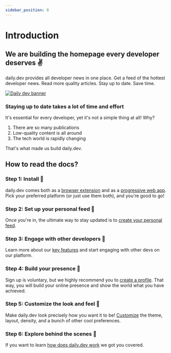 ```yaml
---
sidebar_position: 0
---
```


# Introduction

## We are building the homepage every developer deserves ✌️

daily.dev provides all developer news in one place. Get a feed of the hottest developer news. Read more quality articles. Stay up to date. Save time.

[![Daily dev banner](https://daily-now-res.cloudinary.com/image/upload/v1636643041/docs/7cae656b-e2cd-4939-b136-684663c97347.jpg)](https://youtu.be/igZCEr3HwCg)

### Staying up to date takes a lot of time and effort

It's essential for every developer, yet it's not a simple thing at all! Why?
1. There are so many publications
2. Low-quality content is all around
3.  The tech world is rapidly changing

That's what made us build daily.dev.

## How to read the docs?

### Step 1: Install 🚀

daily.dev comes both as a [browser extension](/getting-started/browser-extension-installation.md) and as a [progressive web app](/getting-started/pwa.md). Pick your preferred platform (or just use them both), and you're good to go! 

### Step 2: Set up your personal feed 🎯

Once you're in, the ultimate way to stay updated is to [create your personal feed](/settingyourfeed/filtering-content-feed.md). 

### Step 3: Engage with other developers 👏

Learn more about our [key features](/key-features/default-feeds.md) and start engaging with other devs on our platform. 

### Step 4: Build your presence 🦸

Sign up is voluntary, but we highly recommend you to [create a profile](/your-profile/registration.md). That way, you will build your online presence and show the world what you have achieved. 

### Step 5: Customize the look and feel 🌈

Make daily.dev look precisely how you want it to be! [Customize](/customize-your-feed/layout.md) the theme, layout, density, and a bunch of other cool preferences. 

### Step 6: Explore behind the scenes 👀

If you want to learn [how does daily.dev work](/how-does-daily-dev-work/dailydev-101.md) we got you covered. 